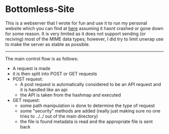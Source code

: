 # Bottomless-Site
This is a webserver that I wrote for fun and use it to run my personal website which you can find at [here](turtlebamboo.com) assuming it hasnt crashed or gone down for some reason. It is very limited as it does not support sending (or reciving) most of the MIME data types; however, I did try to limit unwrap use to make the server as stable as possible.

---
The main control flow is as follows:
* A request is made
* it is then split into POST or GET requests
* POST request:
    * A post request is automatically considered to be an API request and it is handled like an api
    * the API is taken from the hashmap and executed
* GET request:
    * some path manipulation is done to determine the type of request
    * some "security" methods are added (really just making sure no one tries to ../../ out of the main directory)
    * the file is found metadata is read and the appropriate file is sent back
